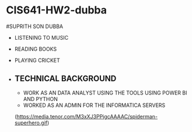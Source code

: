 # CIS641-HW2-dubba

#SUPRITH SON DUBBA
- LISTENING TO MUSIC
- READING BOOKS
- PLAYING CRICKET

- ## TECHNICAL BACKGROUND
  - WORK AS AN DATA ANALYST USING THE TOOLS USING POWER BI AND PYTHON
  - WORKED AS AN ADMIN FOR THE INFORMATICA SERVERS

  (https://media.tenor.com/M3xXJ3PPjgcAAAAC/spiderman-superhero.gif)